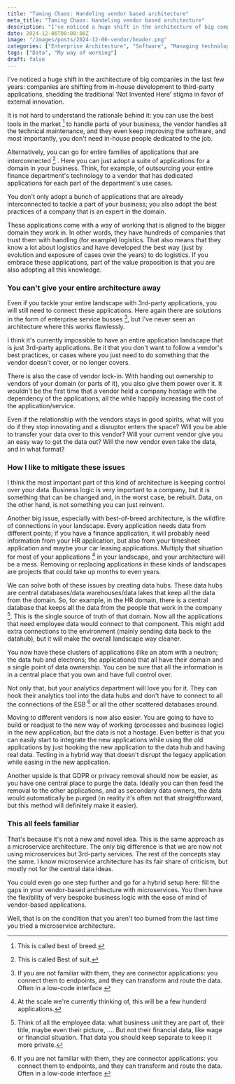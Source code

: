 ```yaml
---
title: "Taming Chaos: Handeling vendor based architecture"
meta_title: "Taming Chaos: Handeling vendor based architecture"
description: "I've noticed a huge shift in the architecture of big companies in the last few years:companies are shifting from in-house development to third-party applications, shedding the traditional 'Not Invented Here' stigma in favor of external innovation."
date: 2024-12-06T00:00:00Z
image: "/images/posts/2024-12-06-vendor/header.png"
categories: ["Enterprise Architecture", "Software", "Managing technology"]
tags: ["Data", "My way of working"]
draft: false
---
```


I've noticed a huge shift in the architecture of big companies in the last few years:
companies are shifting from in-house development to third-party applications, shedding the traditional 'Not Invented Here' stigma in favor of external innovation.

It is not hard to understand the rationale behind it: you can use the best tools in the market [^1] to handle parts of your business, the vendor handles all the technical maintenance, and they even keep improving the software, and most importantly, you don't need in-house people dedicated to the job.

Alternatively, you can go for entire families of applications that are interconnected [^2] . Here you can just adopt a suite of applications for a domain in your business. Think, for example, of outsourcing your entire finance department's technology to a vendor that has dedicated applications for each part of the department's use cases.

You don't only adopt a bunch of applications that are already interconnected to tackle a part of your business; you also adopt the best practices of a company that is an expert in the domain.

These applications come with a way of working that is aligned to the bigger domain they work in. In other words, they have hundreds of companies that trust them with handling (for example) logistics. That also means that they know a lot about logistics and have developed the best way (just by evolution and exposure of cases over the years) to do logistics. If you embrace these applications, part of the value proposition is that you are also adopting all this knowledge.

### You can't give your entire architecture away

Even if you tackle your entire landscape with 3rd-party applications, you will still need to connect these applications. Here again there are solutions in the form of enterprise service busses [^3], but I've never seen an architecture where this works flawlessly.

I think it's currently impossible to have an entire application landscape that is just 3rd-party applications. Be it that you don't want to follow a vendor's best practices, or cases where you just need to do something that the vendor doesn't cover, or no longer covers.

There is also the case of vendor lock-in. With handing out ownership to vendors of your domain (or parts of it), you also give them power over it. It wouldn't be the first time that a vendor held a company hostage with the dependency of the applications, all the while happily increasing the cost of the application/service.

Even if the relationship with the vendors stays in good spirits, what will you do if they stop innovating and a disruptor enters the space? Will you be able to transfer your data over to this vendor? Will your current vendor give you an easy way to get the data out? Will the new vendor even take the data, and in what format?

### How I like to mitigate these issues

I think the most important part of this kind of architecture is keeping control over your data. Business logic is very important to a company, but it is something that can be changed and, in the worst case, be rebuilt. Data, on the other hand, is not something you can just reinvent.

Another big issue, especially with best-of-breed architecture, is the wildfire of connections in your landscape. Every application needs data from different points; if you have a finance application, it will probably need information from your HR application, but also from your timesheet application and maybe your car leasing applications. Multiply that situation for most of your applications [^4] in your landscape, and your architecture will be a mess. Removing or replacing applications in these kinds of landscapes are projects that could take up months to even years.

We can solve both of these issues by creating data hubs. These data hubs are central databases/data warehouses/data lakes that keep all the data from the domain. So, for example, in the HR domain, there is a central database that keeps all the data from the people that work in the company [^5]. This is the single source of truth of that domain. Now all the applications that need employee data would connect to that component. This might add extra connections to the environment (mainly sending data back to the datahub), but it will make the overall landscape way cleaner.

You now have these clusters of applications (like an atom with a neutron; the data hub and electrons; the applications) that all have their domain and a single point of data ownership. You can be sure that all the information is in a central place that you own and have full control over.

Not only that, but your analytics department will love you for it. They can hook their analytics tool into the data hubs and don't have to connect to all the connections of the ESB [^3] or all the other scattered databases around.

Moving to different vendors is now also easier. You are going to have to build or readjust to the new way of working (processes and business logic) in the new application, but the data is not a hostage. Even better is that you can easily start to integrate the new applications while using the old applications by just hooking the new application to the data hub and having real data. Testing in a hybrid way that doesn't disrupt the legacy application while easing in the new application.

Another upside is that GDPR or privacy removal should now be easier, as you have one central place to purge the data. Ideally you can then feed the removal to the other applications, and as secondary data owners, the data would automatically be purged (in reality it's often not that straightforward, but this method will definitely make it easier).

### This all feels familiar

That's because it's not a new and novel idea. This is the same approach as a microservice architecture. The only big difference is that we are now not using microservices but 3rd-party services. The rest of the concepts stay the same. I know microservice architecture has its fair share of criticism, but mostly not for the central data ideas.

You could even go one step further and go for a hybrid setup here: fill the gaps in your vendor-based architecture with microservices. You then have the flexibility of very bespoke business logic with the ease of mind of vendor-based applications.

Well, that is on the condition that you aren't too burned from the last time you tried a microservice architecture.

[^1]: This is called best of breed.

[^2]: This is called Best of suit.

[^3]: If you are not familiar with them, they are connector applications: you connect them to endpoints, and they can transform and route the data. Often in a low-code interface 

[^4]: At the scale we're currently thinking of, this will be a few hunderd applications.

[^5]: Think of all the employee data: what business unit they are part of, their title, maybe even their picture, .... But not their financial data, like wage or financial situation. That data you should keep separate to keep it more private.
